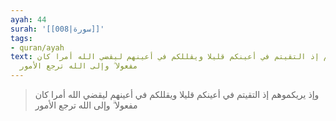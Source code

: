 ```yaml
---
ayah: 44
surah: '[[008|سورة]]'
tags:
- quran/ayah
text: وإذ يريكموهم إذ التقيتم في أعينكم قليلا ويقللكم في أعينهم ليقضي الله أمرا كان
  مفعولا ۗ وإلى الله ترجع الأمور
---
```

> وإذ يريكموهم إذ التقيتم في أعينكم قليلا ويقللكم في أعينهم ليقضي الله أمرا كان مفعولا ۗ وإلى الله ترجع الأمور
